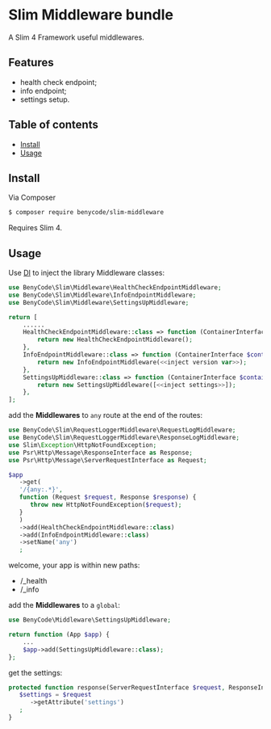 # Slim Middleware bundle

A Slim 4 Framework useful middlewares.

## Features

- health check endpoint;
- info endpoint;
- settings setup.

## Table of contents

- [Install](#install)
- [Usage](#usage)

## Install

Via Composer

``` bash
$ composer require benycode/slim-middleware
```

Requires Slim 4.

## Usage

Use [DI](https://www.slimframework.com/docs/v4/concepts/di.html) to inject the library Middleware classes:

```php
use BenyCode\Slim\Middleware\HealthCheckEndpointMiddleware;
use BenyCode\Slim\Middleware\InfoEndpointMiddleware;
use BenyCode\Slim\Middleware\SettingsUpMiddleware;

return [
    ......
    HealthCheckEndpointMiddleware::class => function (ContainerInterface $container) {
        return new HealthCheckEndpointMiddleware();
    },
    InfoEndpointMiddleware::class => function (ContainerInterface $container) {
        return new InfoEndpointMiddleware(<<inject version var>>);
    },
    SettingsUpMiddleware::class => function (ContainerInterface $container) {
        return new SettingsUpMiddleware([<<inject settings>>]);
    },
];
```

add the **Middlewares** to `any` route at the end of the routes:

```php
use BenyCode\Slim\RequestLoggerMiddleware\RequestLogMiddleware;
use BenyCode\Slim\RequestLoggerMiddleware\ResponseLogMiddleware;
use Slim\Exception\HttpNotFoundException;
use Psr\Http\Message\ResponseInterface as Response;
use Psr\Http\Message\ServerRequestInterface as Request;

$app
   ->get(
   '/{any:.*}',
   function (Request $request, Response $response) {
      throw new HttpNotFoundException($request);
   }
   )
   ->add(HealthCheckEndpointMiddleware::class)
   ->add(InfoEndpointMiddleware::class)
   ->setName('any')
   ;
```

welcome, your app is within new paths:
- /_health
- /_info

add the **Middlewares** to a `global`:

```php
use BenyCode\Middleware\SettingsUpMiddleware;

return function (App $app) {
	...
	$app->add(SettingsUpMiddleware::class);
};
```

get the settings:

```php
protected function response(ServerRequestInterface $request, ResponseInterface $response, string $template): ResponseInterface {
   $settings = $request
      ->getAttribute('settings')
   ;
}
```

